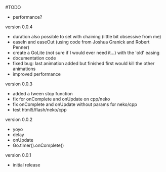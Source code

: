 #TODO
* performance?

version 0.0.4
* duration also possible to set with chaining (little bit obsessive from me)
* easeIn and easeOut (using code from Joshua Granick and Robert Penner)
* create a GoLite (not sure if I would ever need it...) with the 'old' easing
* documentation code
* fixed bug: last animation added but finished first would kill the other animations
* improved performance 

version 0.0.3
* added a tween stop function 
* fix for onComplete and onUpdate on cpp/neko
* fix onComplete and onUpdate without params for neko/cpp
* test html5/flash/neko/cpp

version 0.0.2
* yoyo
* delay
* onUpdate
* Go.timer().onComplete()

version 0.0.1
* initial release